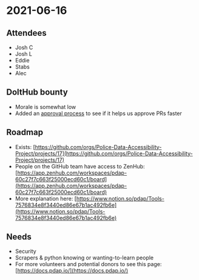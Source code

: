 # 2021-06-16

## Attendees

* Josh C
* Josh L
* Eddie
* Stabs
* Alec

## DoltHub bounty

* Morale is somewhat low
* Added an [approval process](https://github.com/Police-Data-Accessibility-Project/PDAP-app/blob/main/README.md) to see if it helps us approve PRs faster

## Roadmap

* Exists: [https://github.com/orgs/Police-Data-Accessibility-Project/projects/17](https://github.com/orgs/Police-Data-Accessibility-Project/projects/17)
* People on the GitHub team have access to ZenHub: [https://app.zenhub.com/workspaces/pdap-60c27f7c663f25000ecd60c1/board](https://app.zenhub.com/workspaces/pdap-60c27f7c663f25000ecd60c1/board)
* More explanation here: [https://www.notion.so/pdap/Tools-7576834e8f3440ed86e67b1ac492fb6e](https://www.notion.so/pdap/Tools-7576834e8f3440ed86e67b1ac492fb6e)

## Needs

* Security
* Scrapers & python knowing or wanting-to-learn people
* For more volunteers and potential donors to see this page: [https://docs.pdap.io/](https://docs.pdap.io/)

